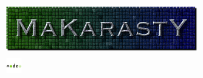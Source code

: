 
<p align="center"><img src="https://github.com/makarasty/MaKarastY/blob/main/makarasty.png"</p>
  
<p><a href="https://nodejs.org" target="_blank"> <img src="https://raw.githubusercontent.com/devicons/devicon/master/icons/nodejs/nodejs-original-wordmark.svg" alt="nodejs" width="40" height="40"/> </a> <a href="https://nuxtjs.org/" target="_blank"></p>
